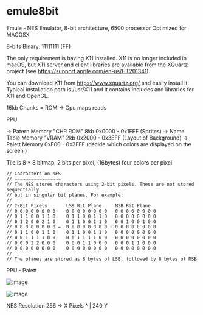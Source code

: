 # emule8bit
Emule - NES Emulator, 8-bit architecture, 6500 processor 
Optimized for MACOSX

8-bits
Binary: 11111111 (FF)

The only requirement is having X11 installed. X11 is no longer included in macOS, but X11 server and client libraries are available from the XQuartz project (see https://support.apple.com/en-us/HT201341).

You can download X11 from https://www.xquartz.org/ and easily install it. Typical installation path is /usr/X11 and it contains includes and libraries for X11 and OpenGL.

16kb Chunks = ROM -> Cpu maps reads


PPU

 -> Patern Memory "CHR ROM" 8kb 0x0000 - 0x1FFF (Sprites)
   -> Name Table Memory "VRAM" 2kb 0x2000 - 0x3EFF (Layout of Background)
    -> Palett Memory 0xF00 - 0x3FFF (decide which colors are displayed on the screen )

  Tile is 8 * 8 bitmap, 2 bits per pixel, (16bytes) four colors per pixel


    // Characters on NES
	// ~~~~~~~~~~~~~~~~~
	// The NES stores characters using 2-bit pixels. These are not stored sequentially
	// but in singular bit planes. For example:
	//
 	// 2-Bit Pixels       LSB Bit Plane     MSB Bit Plane
	// 0 0 0 0 0 0 0 0	  0 0 0 0 0 0 0 0   0 0 0 0 0 0 0 0
	// 0 1 1 0 0 1 1 0	  0 1 1 0 0 1 1 0   0 0 0 0 0 0 0 0
	// 0 1 2 0 0 2 1 0	  0 1 1 0 0 1 1 0   0 0 1 0 0 1 0 0
	// 0 0 0 0 0 0 0 0 =  0 0 0 0 0 0 0 0 + 0 0 0 0 0 0 0 0
	// 0 1 1 0 0 1 1 0	  0 1 1 0 0 1 1 0   0 0 0 0 0 0 0 0
	// 0 0 1 1 1 1 0 0	  0 0 1 1 1 1 0 0   0 0 0 0 0 0 0 0
	// 0 0 0 2 2 0 0 0	  0 0 0 1 1 0 0 0   0 0 0 1 1 0 0 0
	// 0 0 0 0 0 0 0 0	  0 0 0 0 0 0 0 0   0 0 0 0 0 0 0 0
	//
	// The planes are stored as 8 bytes of LSB, followed by 8 bytes of MSB

PPU - Palett

![image](https://user-images.githubusercontent.com/35966031/163751387-fe64753e-4836-4271-9bb6-5b31e5617a6f.png)




![image](https://user-images.githubusercontent.com/35966031/163748646-908f9416-7203-49ec-8c9d-06626607c56b.png)


NES Resolution 256 -> X  Pixels
                ^
                | 240 Y

        